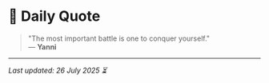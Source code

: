 # 📜 Daily Quote

> "The most important battle is one to conquer yourself."  
> — **Yanni**

---

_Last updated: 26 July 2025 ⏳_
